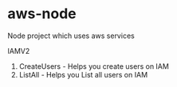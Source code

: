 # aws-node
Node project which uses aws services

IAMV2
1. CreateUsers - Helps you create users on IAM
2. ListAll - Helps you List all users on IAM
